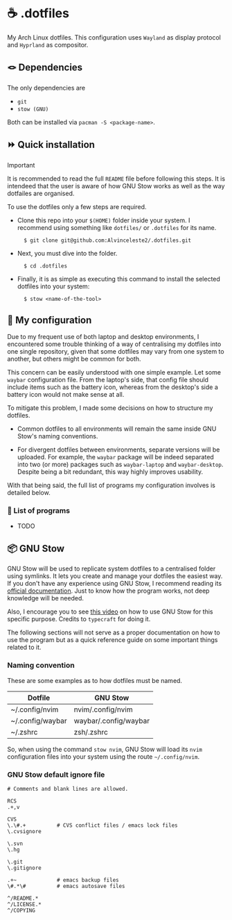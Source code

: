 # ☕ .dotfiles

My Arch Linux dotfiles. This configuration uses `Wayland` as display protocol and `Hyprland` as compositor.

## 🪢 Dependencies

The only dependencies are 

- `git`
- `stow (GNU)` 

Both can be installed via `pacman -S <package-name>`.

## ⏩ Quick installation

> [!IMPORTANT]
> It is recommended to read the full `README` file before following this steps. It is intendeed that the user is aware of how GNU Stow works as well as the way dotfailes are organised.

To use the dotfiles only a few steps are required.

- Clone this repo into your `$(HOME)` folder inside your system. I recommend using something like `dotfiles/` or `.dotfiles` for its name.

        $ git clone git@github.com:Alvinceleste2/.dotfiles.git

- Next, you must dive into the folder.
        
        $ cd .dotfiles

- Finally, it is as simple as executing this command to install the selected dotfiles into your system:

        $ stow <name-of-the-tool>


## 📌 My configuration

Due to my frequent use of both laptop and desktop environments, I encountered some trouble thinking of a way of centralising my dotfiles into one single repository, given that some dotfiles may vary from one system to another, but others might be common for both.

This concern can be easily understood with one simple example. Let some `waybar` configuration file. From the laptop's side, that config file should include items such as the battery icon, whereas from the desktop's side a battery icon would not make sense at all.

To mitigate this problem, I made some decisions on how to structure my dotfiles.

- Common dotfiles to all environments will remain the same inside GNU Stow's naming conventions.

- For divergent dotfiles between environments, separate versions will be uploaded. For example, the `waybar` package will be indeed separated into two (or more) packages such as `waybar-laptop` and `waybar-desktop`. Despite being a bit redundant, this way highly improves usability.

With that being said, the full list of programs my configuration involves is detailed below.

### 🎳 List of programs

- TODO

## 📦 GNU Stow

GNU Stow will be used to replicate system dotfiles to a centralised folder using symlinks. It lets you create and manage your dotfiles the easiest way. If you don't have any experience using GNU Stow, I recommend reading its [official documentation](https://www.gnu.org/software/stow/). Just to know how the program works, not deep knowledge will be needed.

Also, I encourage you to see [this video](https://www.youtube.com/watch?v=NoFiYOqnC4o) on how to use GNU Stow for this specific purpose. Credits to `typecraft` for doing it.

The following sections will not serve as a proper documentation on how to use the program but as a quick reference guide on some important things related to it.

### Naming convention

These are some examples as to how dotfiles must be named.

| Dotfile  | GNU Stow |
| ----------------- | -------------------- |
| ~/.config/nvim    | nvim/.config/nvim    |
| ~/.config/waybar  | waybar/.config/waybar|
| ~/.zshrc          | zsh/.zshrc           |

So, when using the command `stow nvim`, GNU Stow will load its `nvim` configuration files into your system using the route `~/.config/nvim`.


### GNU Stow default ignore file

    # Comments and blank lines are allowed.

    RCS
    .+,v

    CVS
    \.\#.+          # CVS conflict files / emacs lock files
    \.cvsignore

    \.svn
    \.hg

    \.git
    \.gitignore

    .+~             # emacs backup files
    \#.*\#          # emacs autosave files

    ^/README.*
    ^/LICENSE.*
    ^/COPYING
